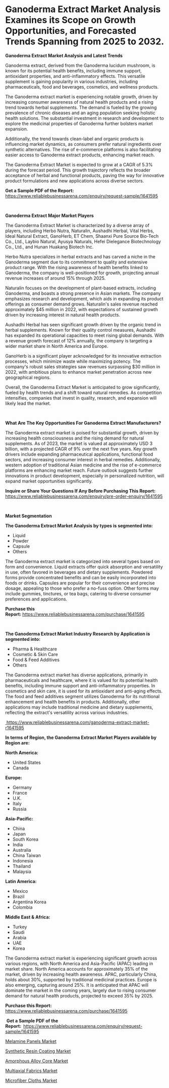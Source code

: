<p><h1>Ganoderma Extract Market Analysis Examines its Scope on Growth Opportunities, and Forecasted Trends Spanning from 2025 to 2032.</h1></p><p><strong>Ganoderma Extract Market Analysis and Latest Trends</strong></p>
<p><p>Ganoderma extract, derived from the Ganoderma lucidum mushroom, is known for its potential health benefits, including immune support, antioxidant properties, and anti-inflammatory effects. This versatile supplement is gaining popularity in various industries, including pharmaceuticals, food and beverages, cosmetics, and wellness products.</p><p>The Ganoderma extract market is experiencing notable growth, driven by increasing consumer awareness of natural health products and a rising trend towards herbal supplements. The demand is fueled by the growing prevalence of chronic diseases and an aging population seeking holistic health solutions. The substantial investment in research and development to explore the medicinal properties of Ganoderma further bolsters market expansion.</p><p>Additionally, the trend towards clean-label and organic products is influencing market dynamics, as consumers prefer natural ingredients over synthetic alternatives. The rise of e-commerce platforms is also facilitating easier access to Ganoderma extract products, enhancing market reach.</p><p>The Ganoderma Extract Market is expected to grow at a CAGR of 5.3% during the forecast period. This growth trajectory reflects the broader acceptance of herbal and functional products, paving the way for innovative product formulations and new applications across diverse sectors.</p></p>
<p><strong>Get a Sample PDF of the Report:&nbsp;</strong> <a href="https://www.reliablebusinessarena.com/enquiry/request-sample/1641595?utm_campaign=2113&utm_medium=2&utm_source=Github&utm_content=ia&utm_term=30012025&utm_id=ganoderma-extract">https://www.reliablebusinessarena.com/enquiry/request-sample/1641595</a></p>
<p>&nbsp;</p>
<p><strong>Ganoderma Extract Major Market Players</strong></p>
<p><p>The Ganoderma Extract Market is characterized by a diverse array of players, including Herbo Nutra, Naturalin, Aushadhi Herbal, Vital Herbs, Ideal Natural Extract, GanoHerb, ET Chem, Shaanxi Pure Source Bio-Tech Co., Ltd., Laybio Natural, Ayusya Naturals, Hefei Dielegance Biotechnology Co., Ltd., and Hunan Huakang Biotech Inc. </p><p>Herbo Nutra specializes in herbal extracts and has carved a niche in the Ganoderma segment due to its commitment to quality and extensive product range. With the rising awareness of health benefits linked to Ganoderma, the company is well-positioned for growth, projecting annual revenue increases of around 15% through 2025.</p><p>Naturalin focuses on the development of plant-based extracts, including Ganoderma, and boasts a strong presence in Asian markets. The company emphasizes research and development, which aids in expanding its product offerings as consumer demand grows. Naturalin's sales revenue reached approximately $45 million in 2022, with expectations of sustained growth driven by increasing interest in natural health products.</p><p>Aushadhi Herbal has seen significant growth driven by the organic trend in herbal supplements. Known for their quality control measures, Aushadhi has expanded its operational capacities to meet rising global demands. With a revenue growth forecast of 12% annually, the company is targeting a wider market share in North America and Europe.</p><p>GanoHerb is a significant player acknowledged for its innovative extraction processes, which minimize waste while maximizing potency. The company's robust sales strategies saw revenues surpassing $30 million in 2022, with ambitious plans to enhance market penetration across new geographical regions.</p><p>Overall, the Ganoderma Extract Market is anticipated to grow significantly, fueled by health trends and a shift toward natural remedies. As competition intensifies, companies that invest in quality, research, and expansion will likely lead the market.</p></p>
<p>&nbsp;</p>
<p><strong>What Are The Key Opportunities For Ganoderma Extract Manufacturers?</strong></p>
<p><p>The Ganoderma extract market is poised for substantial growth, driven by increasing health consciousness and the rising demand for natural supplements. As of 2023, the market is valued at approximately USD 3 billion, with a projected CAGR of 9% over the next five years. Key growth drivers include expanding pharmaceutical applications, functional food sectors, and increasing consumer interest in herbal remedies. Additionally, western adoption of traditional Asian medicine and the rise of e-commerce platforms are enhancing market reach. Future outlook suggests further innovations in product development, especially in personalized nutrition, will expand market opportunities significantly.</p></p>
<p><strong>Inquire or Share Your Questions If Any Before Purchasing This Report:</strong> <a href="https://www.reliablebusinessarena.com/enquiry/pre-order-enquiry/1641595?utm_campaign=2113&utm_medium=2&utm_source=Github&utm_content=ia&utm_term=30012025&utm_id=ganoderma-extract">https://www.reliablebusinessarena.com/enquiry/pre-order-enquiry/1641595</a></p>
<p>&nbsp;</p>
<p><strong>Market Segmentation</strong></p>
<p><strong>The Ganoderma Extract Market Analysis by types is segmented into:</strong></p>
<p><ul><li>Liquid</li><li>Powder</li><li>Capsule</li><li>Others</li></ul></p>
<p><p>The Ganoderma extract market is categorized into several types based on form and convenience. Liquid extracts offer quick absorption and versatility in use, often favored in beverages and dietary supplements. Powdered forms provide concentrated benefits and can be easily incorporated into foods or drinks. Capsules are popular for their convenience and precise dosage, appealing to those who prefer a no-fuss option. Other forms may include gummies, tinctures, or tea bags, catering to diverse consumer preferences and applications.</p></p>
<p><strong>Purchase this Report:&nbsp;</strong><a href="https://www.reliablebusinessarena.com/purchase/1641595?utm_campaign=2113&utm_medium=2&utm_source=Github&utm_content=ia&utm_term=30012025&utm_id=ganoderma-extract">https://www.reliablebusinessarena.com/purchase/1641595</a></p>
<p>&nbsp;</p>
<p><strong>The Ganoderma Extract Market Industry Research by Application is segmented into:</strong></p>
<p><ul><li>Pharma & Healthcare</li><li>Cosmetic & Skin Care</li><li>Food & Feed Additives</li><li>Others</li></ul></p>
<p><p>The Ganoderma extract market has diverse applications, primarily in pharmaceuticals and healthcare, where it is valued for its potential health benefits, including immune support and anti-inflammatory properties. In cosmetics and skin care, it is used for its antioxidant and anti-aging effects. The food and feed additives segment utilizes Ganoderma for its nutritional enhancement and health benefits in products. Additionally, other applications may include traditional medicine and dietary supplements, reflecting the extract's versatility across various industries.</p></p>
<p><a href="https://www.reliablebusinessarena.com/ganoderma-extract-market-r1641595?utm_campaign=2113&utm_medium=2&utm_source=Github&utm_content=ia&utm_term=30012025&utm_id=ganoderma-extract">&nbsp;https://www.reliablebusinessarena.com/ganoderma-extract-market-r1641595</a></p>
<p><strong>In terms of Region, the Ganoderma Extract Market Players available by Region are:</strong></p>
<p>
    <p> <strong> North America: </strong>
        <ul>
            <li>United States</li>
            <li>Canada</li>
        </ul>
        </p> 
    <p> <strong> Europe: </strong>
        <ul>
            <li>Germany</li>
            <li>France</li>
            <li>U.K.</li>
            <li>Italy</li>
            <li>Russia</li>
        </ul>
        </p> 
    <p> <strong> Asia-Pacific: </strong>
        <ul>
            <li>China</li>
            <li>Japan</li>
            <li>South Korea</li>
            <li>India</li>
            <li>Australia</li>
            <li>China Taiwan</li>
            <li>Indonesia</li>
            <li>Thailand</li>
            <li>Malaysia</li>
        </ul>
        </p> 
    <p> <strong> Latin America: </strong>
        <ul>
            <li>Mexico</li>
            <li>Brazil</li>
            <li>Argentina Korea</li>
            <li>Colombia</li>
        </ul>
        </p> 
    <p> <strong> Middle East & Africa: </strong>
        <ul>
            <li>Turkey</li>
            <li>Saudi</li>
            <li>Arabia</li>
            <li>UAE</li>
            <li>Korea</li>
        </ul>
    </p>
    </p>
<p><p>The Ganoderma extract market is experiencing significant growth across various regions, with North America and Asia-Pacific (APAC) leading in market share. North America accounts for approximately 35% of the market, driven by increasing health awareness. APAC, particularly China, holds about 30%, supported by traditional medicinal practices. Europe is also emerging, capturing around 25%. It is anticipated that APAC will dominate the market in the coming years, largely due to rising consumer demand for natural health products, projected to exceed 35% by 2025.</p></p>
<p><strong>Purchase this Report: </strong><a href="https://www.reliablebusinessarena.com/purchase/1641595?utm_campaign=2113&utm_medium=2&utm_source=Github&utm_content=ia&utm_term=30012025&utm_id=ganoderma-extract">https://www.reliablebusinessarena.com/purchase/1641595</a></p>
<p>&nbsp;<strong>Get a Sample PDF of the Report:&nbsp;&nbsp;</strong><a href="https://www.reliablebusinessarena.com/enquiry/request-sample/1641595?utm_campaign=2113&utm_medium=2&utm_source=Github&utm_content=ia&utm_term=30012025&utm_id=ganoderma-extract">https://www.reliablebusinessarena.com/enquiry/request-sample/1641595</a></p>
<p><strong></strong></p>
<p><p><a href="https://github.com/rrapajecundi/Market-Research-Report-List-1/blob/main/melamine-panels-market.md?utm_campaign=2113&utm_medium=2&utm_source=Github&utm_content=ia&utm_term=30012025&utm_id=ganoderma-extract">Melamine Panels Market</a></p><p><a href="https://github.com/SamiaChowdhury801/Market-Research-Report-List-1/blob/main/synthetic-resin-coating-market.md?utm_campaign=2113&utm_medium=2&utm_source=Github&utm_content=ia&utm_term=30012025&utm_id=ganoderma-extract">Synthetic Resin Coating Market</a></p><p><a href="https://github.com/hunanuzmez/Market-Research-Report-List-1/blob/main/amorphous-alloy-core-market.md?utm_campaign=2113&utm_medium=2&utm_source=Github&utm_content=ia&utm_term=30012025&utm_id=ganoderma-extract">Amorphous Alloy Core Market</a></p><p><a href="https://github.com/shewlisapsai/Market-Research-Report-List-1/blob/main/multiaxial-fabrics-market.md?utm_campaign=2113&utm_medium=2&utm_source=Github&utm_content=ia&utm_term=30012025&utm_id=ganoderma-extract">Multiaxial Fabrics Market</a></p><p><a href="https://github.com/AKSHATREPORTPRIME/Market-Research-Report-List-7/blob/main/microfiber-cloths-market.md?utm_campaign=2113&utm_medium=2&utm_source=Github&utm_content=ia&utm_term=30012025&utm_id=ganoderma-extract">Microfiber Cloths Market</a></p></p>